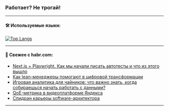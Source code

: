 ### Работает? Не трогай!

---
<!--
#### 🛠️ Technical stack:

![Java](https://img.shields.io/badge/Java-informational?logo=Oracle&style=flat&logoColor=white&color=FF4500)
![Kotlin](https://img.shields.io/badge/Kotlin-informational?logo=Kotlin&style=flat&logoColor=white&color=774D97)
![TS](https://img.shields.io/badge/TypeScript-informational?logo=typeScript&style=flat&logoColor=black&color=017acc)
![Python](https://img.shields.io/badge/Python-informational?logo=Python&style=flat&logoColor=black&color=ffdd54) <br>
![Spring](https://img.shields.io/badge/Spring-informational?logo=Spring&style=flat&logoColor=white&color=6DB33F) 
![SpringBoot](https://img.shields.io/badge/SpringBoot-informational?logo=SpringBoot&style=flat&logoColor=white&color=6DB33F)
![Nest](https://img.shields.io/badge/NestJS-informational?logo=NestJS&style=flat&logoColor=white&color=E0234E) 
![NodeJS](https://img.shields.io/badge/NodeJS-informational?logo=node.js&style=flat&logoColor=white&color=70A760)<br>
![PostgreSQL](https://img.shields.io/badge/PostgreSQL-informational?logo=PostgreSQL&style=flat&logoColor=white&color=DAA520)
![MongoDB](https://img.shields.io/badge/MongoDB-informational?logo=MongoDB&style=flat&logoColor=white&color=870000)
![Apache](https://img.shields.io/badge/Apache-informational?logo=apache&style=flat&logoColor=white&color=f74e28)

___ 
-->

#### 🛠️ Используемые языки:

[![Top Langs](https://github-readme-stats-u2qms2cxw-advtsettinggmailcoms-projects.vercel.app/api/top-langs/?username=zloylis&langs_count=10&hide_title=true&title_color=e6edf3&size_weight=0.5&count_weight=0.5&layout=compact&hide_progress=true&hide_border=true&theme=dracula)](https://github.com/zloylis)

<!---


####  :octocat:&nbsp;&nbsp; Статистика:

![GitHub stats](https://github-readme-stats-u2qms2cxw-advtsettinggmailcoms-projects.vercel.app/api?username=zloylis&show_icons=true&hide_border=true&theme=dracula&title_color=e6edf3&include_all_commits=true&count_private=true&hide_rank=false&hide_title=true&rank_icon=github)
-->
---

#### 💬 Свежее с habr.com:

<!-- BLOG-POST-LIST:START -->
- [Next.js + Playwright. Как мы начали писать автотесты и что из этого вышло](https://habr.com/ru/companies/kts/articles/843054/?utm_source=habrahabr&utm_medium=rss&utm_campaign=843054)
- [Как lean-менеджеры помогают в цифровой трансформации](https://habr.com/ru/articles/843188/?utm_source=habrahabr&utm_medium=rss&utm_campaign=843188)
- [Игровая аналитика для чайников: что важно знать, когда собираешься начать работать с данными?](https://habr.com/ru/articles/843184/?utm_source=habrahabr&utm_medium=rss&utm_campaign=843184)
- [QoE-метрика в видеоплатформе Яндекса](https://habr.com/ru/companies/yandex_cloud_and_infra/articles/843174/?utm_source=habrahabr&utm_medium=rss&utm_campaign=843174)
- [Спидран карьеры software-архитектора](https://habr.com/ru/companies/kaspersky/articles/842244/?utm_source=habrahabr&utm_medium=rss&utm_campaign=842244)
<!-- BLOG-POST-LIST:END -->

---
